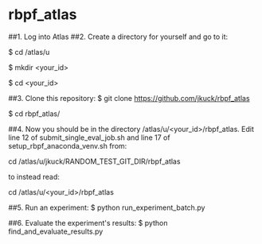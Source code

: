 # rbpf_atlas
##1. Log into Atlas
##2. Create a directory for yourself and go to it:

$ cd /atlas/u

$ mkdir \<your_id>

$ cd \<your_id>

##3. Clone this repository:
$ git clone https://github.com/jkuck/rbpf_atlas

$ cd rbpf_atlas/

##4. Now you should be in the directory /atlas/u/\<your_id>/rbpf_atlas.
   Edit line 12 of submit_single_eval_job.sh and line 17 of setup_rbpf_anaconda_venv.sh from:
   
cd /atlas/u/jkuck/RANDOM_TEST_GIT_DIR/rbpf_atlas

   to instead read:
   
cd /atlas/u/\<your_id>/rbpf_atlas

##5. Run an experiment:
$ python run_experiment_batch.py

##6. Evaluate the experiment's results:
$ python find_and_evaluate_results.py
